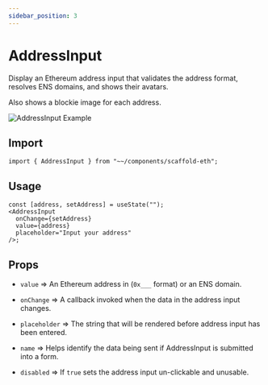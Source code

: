 ```yaml
---
sidebar_position: 3
---
```


# AddressInput

Display an Ethereum address input that validates the address format, resolves ENS domains, and shows their avatars.

Also shows a blockie image for each address.

![AddressInput Example](/img/addressInput.png)

## Import

```tsx
import { AddressInput } from "~~/components/scaffold-eth";
```

## Usage

```tsx
const [address, setAddress] = useState("");
<AddressInput
  onChange={setAddress}
  value={address}
  placeholder="Input your address"
/>;
```

## Props

- `value` => An Ethereum address in (`0x___` format) or an ENS domain.

- `onChange` => A callback invoked when the data in the address input changes.

- `placeholder` => The string that will be rendered before address input has been entered.

- `name` => Helps identify the data being sent if AddressInput is submitted into a form.

- `disabled` => If `true` sets the address input un-clickable and unusable.
